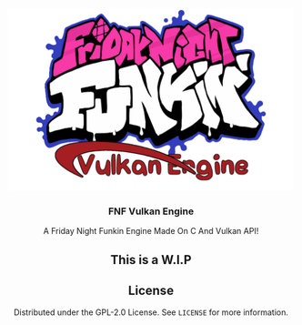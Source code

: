 <!-- PROJECT LOGO -->
<br />
<div align="center">
  <a href="https://github.com/Sirox228/FNF-vulkan-engine">
    <img src="assets/textures/engineLogo.png" alt="Logo">
  </a>

  <h3 align="center">FNF Vulkan Engine</h3>

  <p align="center">
    A Friday Night Funkin Engine Made On C And Vulkan API!
  </p>
</di
  v>

## This is a W.I.P

<!-- LICENSE -->
## License

Distributed under the GPL-2.0 License. See `LICENSE` for more information.
